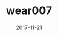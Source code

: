 ---
title: wear007
articlename: >-
  Using Wearable Devices and Smartphones to Track Physical Activity: Initial Activation, Sustained Use, and Step Counts Across Sociodemographic Characteristics in a National Sample
date: '2017-11-21'
authors: >-
  Mitesh S. Patel
source: 'https://annals.org/aim/article-abstract/2654953/using-wearable-devices-smartphones-track-physical-activity-initial-activation-sustained'
journal: AIM
spotlight: true
topic: Wearables
image: 
summary: 
---